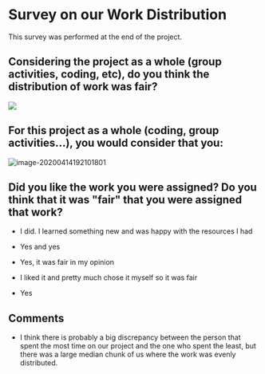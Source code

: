 # Survey on our Work Distribution

This survey was performed at the end of the project.



## Considering the project as a whole (group activities, coding, etc), do you think the distribution of work was fair?

![](C:\Users\Brenna\AppData\Roaming\Typora\typora-user-images\image-20200414191846338.png)



## For this project as a whole (coding, group activities...), you would consider that you:

![image-20200414192101801](C:\Users\Brenna\AppData\Roaming\Typora\typora-user-images\image-20200414192101801.png)



## Did you like the work you were assigned? Do you think that it was "fair" that you were assigned that work?

- I did. I learned something new and was happy with the resources I had

- Yes and yes

- Yes, it was fair in my opinion

- I liked it and pretty much chose it myself so it was fair

- Yes

  

## Comments

- I think there is probably a big discrepancy between the person that spent the most time on our project and the one who spent the least, but there was a large median chunk of us where the work was evenly distributed.
